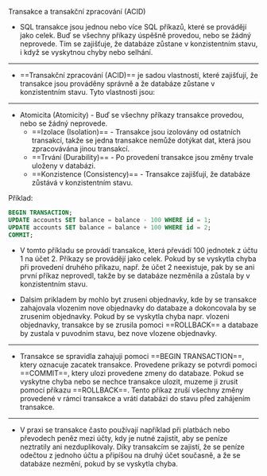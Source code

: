 Transakce a transakční zpracování (ACID)

- SQL transakce jsou jednou nebo více SQL příkazů, které se provádějí jako celek. Buď se všechny příkazy úspěšně provedou, nebo se žádný neprovede. Tím se zajišťuje, že databáze zůstane v konzistentním stavu, i když se vyskytnou chyby nebo selhání.

-----------------------------------------------------------------------

- ==Transakční zpracování (ACID)== je sadou vlastností, které zajišťují, že transakce jsou prováděny správně a že databáze zůstane v konzistentním stavu. Tyto vlastnosti jsou:

-----------------------------------------------------------------------

-   Atomicita (Atomicity) - Buď se všechny příkazy transakce provedou, nebo se žádný neprovede.
    -   ==Izolace (Isolation)== - Transakce jsou izolovány od ostatních transakcí, takže se jedna transakce nemůže dotýkat dat, která jsou zpracovávána jinou transakcí.
    -   ==Trvání (Durability)== - Po provedení transakce jsou změny trvale uloženy v databázi.
    -   ==Konzistence (Consistency)== - Transakce zajišťují, že databáze zůstává v konzistentním stavu.

Příklad:
```sql
BEGIN TRANSACTION;
UPDATE accounts SET balance = balance - 100 WHERE id = 1;
UPDATE accounts SET balance = balance + 100 WHERE id = 2;
COMMIT;
```
- V tomto příkladu se provádí transakce, která převádí 100 jednotek z účtu 1 na účet 2. Příkazy se provádějí jako celek. Pokud by se vyskytla chyba při provedení druhého příkazu, např. že účet 2 neexistuje, pak by se ani první příkaz neprovedl, takže by se databáze nezměnila a zůstala by v konzistentním stavu.

- Dalsim prikladem by mohlo byt zruseni objednavky, kde by se transakce zahajovala vlozenim nove objednavky do databaze a dokoncovala by se zrusenim objednavky. Pokud by se vyskytla chyba napr. vlozeni objednavky, transakce by se zrusila pomoci ==ROLLBACK== a databaze by zustala v puvodnim stavu, bez nove vlozene objednavky.

-----------------------------------------------------------------------
- Transakce se spravidla zahajuji pomoci ==BEGIN TRANSACTION==, ktery oznacuje zacatek transakce. Provedene prikazy se potvrdi pomoci ==COMMIT==, ktery ulozi provedene zmeny do databaze. Pokud se vyskytne chyba nebo se nechce transakce ulozit, muzeme ji zrusit pomocí příkazu ==ROLLBACK==. Tento příkaz zruší všechny změny provedené v rámci transakce a vrátí databázi do stavu před zahájením transakce.

-----------------------------------------------------------------------
- V praxi se transakce často používají například při platbách nebo převodech peněz mezi účty, kdy je nutné zajistit, aby se peníze neztratily ani nezduplikovaly. Díky transakcím se zajistí, že se peníze odečtou z jednoho účtu a připíšou na druhý účet současně, a že se databáze nezmění, pokud by se vyskytla chyba.